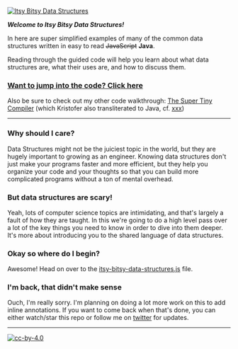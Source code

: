 [![Itsy Bitsy Data Structures](https://cloud.githubusercontent.com/assets/952783/21579289/5754b03a-cf75-11e6-976c-f67a271aedaa.png)](itsy-bitsy-data-structures.js)

***Welcome to Itsy Bitsy Data Structures!***

In here are super simplified examples of many of the common data structures
written in easy to read ~~JavaScript~~ **Java**.

Reading through the guided code will help you learn about what data structures
are, what their uses are, and how to discuss them.

### [Want to jump into the code? Click here](itsy-bitsy-data-structures.java)

Also be sure to check out my other code walkthrough:
[The Super Tiny Compiler](https://github.com/thejameskyle/the-super-tiny-compiler)
(which Kristofer also transliterated to Java, cf. [xxx]())

---

### Why should I care?

Data Structures might not be the juiciest topic in the world, but they are
hugely important to growing as an engineer. Knowing data structures don't just
make your programs faster and more efficient, but they help you organize your
code and your thoughts so that you can build more complicated programs without
a ton of mental overhead.

### But data structures are scary!

Yeah, lots of computer science topics are intimidating, and that's largely a
fault of how they are taught. In this we're going to do a high level pass over
a lot of the key things you need to know in order to dive into them deeper.
It's more about introducing you to the shared language of data structures.

### Okay so where do I begin?

Awesome! Head on over to the
[itsy-bitsy-data-structures.js](itsy-bitsy-data-structures.java) file.

### I'm back, that didn't make sense

Ouch, I'm really sorry. I'm planning on doing a lot more work on this to add
inline annotations. If you want to come back when that's done, you can either
watch/star this repo or follow me on
[twitter](https://twitter.com/thejameskyle) for updates.

---

[![cc-by-4.0](https://licensebuttons.net/l/by/4.0/80x15.png)](http://creativecommons.org/licenses/by/4.0/)
